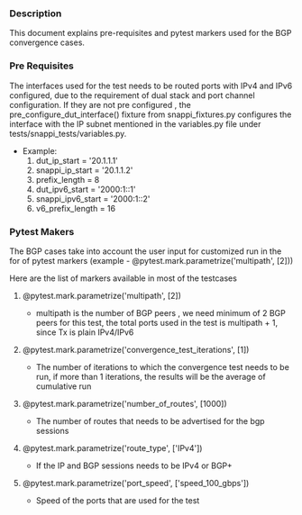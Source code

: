 ### Description

This document explains pre-requisites and pytest markers used for the BGP convergence cases.

### Pre Requisites

The interfaces used for the test needs to be routed ports with IPv4 and IPv6 configured, due to the requirement of dual stack and port channel configuration. If they are not pre configured , the pre_configure_dut_interface() fixture from snappi_fixtures.py configures the interface with the IP subnet mentioned in the variables.py file under tests/snappi_tests/variables.py.
- Example:
    1. dut_ip_start = '20.1.1.1'
    2. snappi_ip_start = '20.1.1.2'
    3. prefix_length = 8
    4. dut_ipv6_start = '2000:1::1'
    5. snappi_ipv6_start = '2000:1::2'
    6. v6_prefix_length = 16

### Pytest Makers

The BGP cases take into account the user input for customized run in the for of pytest markers (example - @pytest.mark.parametrize('multipath', [2]))

Here are the list of markers available in most of the testcases

1. @pytest.mark.parametrize('multipath', [2])
    - multipath is the number of BGP peers , we need minimum of 2 BGP peers for this test, the total ports used in the test is multipath + 1, since Tx is plain IPv4/IPv6

2.	@pytest.mark.parametrize('convergence_test_iterations', [1])
    - The number of iterations to which the convergence test needs to be run, if more than 1 iterations, the results will be the average of cumulative run

3.	@pytest.mark.parametrize('number_of_routes', [1000])
    - The number of routes that needs to be advertised for the bgp sessions

4.	@pytest.mark.parametrize('route_type', ['IPv4'])
    - If the IP and BGP sessions needs to be IPv4 or BGP+

5.	@pytest.mark.parametrize('port_speed', ['speed_100_gbps'])
    - Speed of the ports that are used for the test
